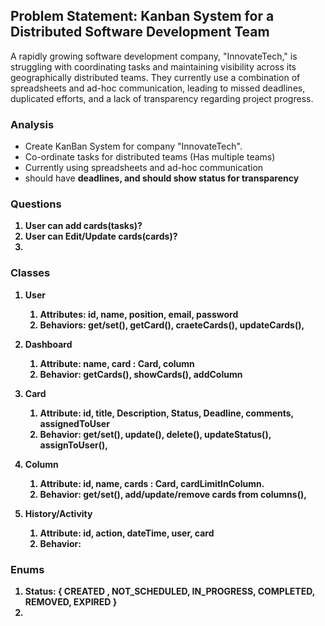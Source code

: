 ## Problem Statement: Kanban System for a Distributed Software Development Team

A rapidly growing software development company, "InnovateTech," is struggling with coordinating 
tasks and maintaining visibility across its geographically distributed teams. 
They currently use a combination of spreadsheets and ad-hoc communication, leading to 
missed deadlines, duplicated efforts, and a lack of transparency regarding project progress.


### Analysis
 - Create KanBan System for company "InnovateTech".
 - Co-ordinate tasks for distributed teams (Has multiple teams)
 - Currently using spreadsheets and ad-hoc communication
 - should have <B> deadlines, and should show status for transparency <B>


### Questions
1. User can add cards(tasks)?
2. User can Edit/Update cards(cards)?
3.

### Classes
1. User
   1. Attributes: id, name, position, email, password
   2. Behaviors: get/set(), getCard(), craeteCards(), updateCards(),

2. Dashboard
   1. Attribute: name, card : Card, column
   2. Behavior: getCards(), showCards(), addColumn

3. Card
   1. Attribute: id, title, Description, Status, Deadline, comments, assignedToUser
   2. Behavior: get/set(), update(), delete(), updateStatus(), assignToUser(),
     
4. Column
   1. Attribute: id, name, cards : Card, cardLimitInColumn.
   2. Behavior: get/set(), add/update/remove cards from columns(),

5. History/Activity
   1. Attribute: id, action, dateTime, user, card
   2. Behavior: 

### Enums
1. Status: { CREATED , NOT_SCHEDULED, IN_PROGRESS, COMPLETED, REMOVED, EXPIRED }
2. 
